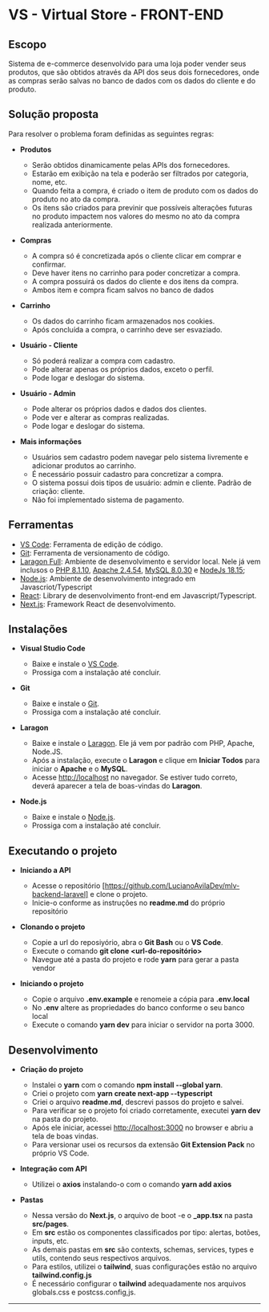 # VS - Virtual Store - FRONT-END

## Escopo

Sistema de e-commerce desenvolvido para uma loja poder vender seus produtos, que são obtidos através da API dos seus dois fornecedores, onde as compras serão salvas no banco de dados com os dados do cliente e do produto.

## Solução proposta

Para resolver o problema foram definidas as seguintes regras:

- **Produtos**
  - Serão obtidos dinamicamente pelas APIs dos fornecedores.
  - Estarão em exibição na tela e poderão ser filtrados por categoria, nome, etc.
  - Quando feita a compra, é criado o item de produto com os dados do produto no ato da compra.
  - Os itens são criados para previnir que possíveis alterações futuras no produto impactem nos valores do mesmo no ato da compra realizada anteriormente.
- **Compras**
  - A compra só é concretizada após o cliente clicar em comprar e confirmar.
  - Deve haver itens no carrinho para poder concretizar a compra.
  - A compra possuirá os dados do cliente e dos itens da compra.
  - Ambos item e compra ficam salvos no banco de dados
- **Carrinho**
  - Os dados do carrinho ficam armazenados nos cookies.
  - Após concluída a compra, o carrinho deve ser esvaziado.
- **Usuário - Cliente**

  - Só poderá realizar a compra com cadastro.
  - Pode alterar apenas os próprios dados, exceto o perfil.
  - Pode logar e deslogar do sistema.

- **Usuário - Admin**
  - Pode alterar os próprios dados e dados dos clientes.
  - Pode ver e alterar as compras realizadas.
  - Pode logar e deslogar do sistema.
- **Mais informações**
  - Usuários sem cadastro podem navegar pelo sistema livremente e adicionar produtos ao carrinho.
  - É necessário possuir cadastro para concretizar a compra.
  - O sistema possui dois tipos de usuário: admin e cliente. Padrão de criação: cliente.
  - Não foi implementado sistema de pagamento.

## Ferramentas

- [VS Code](https://code.visualstudio.com/download): Ferramenta de edição de código.
- [Git](https://git-scm.com/doc): Ferramenta de versionamento de código.
- [Laragon Full](https://laragon.org/download/index.html): Ambiente de desenvolvimento e servidor local. Nele já vem inclusos o [PHP 8.1.10](https://www.php.net/downloads.php), [Apache 2.4.54](https://httpd.apache.org/download.cgi), [MySQL 8.0.30](https://www.mysql.com/downloads/) e [NodeJs 18.15](https://nodejs.org/en/);
- [Node.js](https://nodejs.org/en): Ambiente de desenvolvimento integrado em Javascriot/Typescript
- [React](https://react.dev/): Library de desenvolvimento front-end em Javascript/Typescript.
- [Next.js](https://insomnia.rest/download): Framework React de desenvolvimento.

## Instalações

- **Visual Studio Code**

  - Baixe e instale o [VS Code](https://code.visualstudio.com/download/).
  - Prossiga com a instalação até concluir.

- **Git**

  - Baixe e instale o [Git](https://git-scm.com/doc).
  - Prossiga com a instalação até concluir.

- **Laragon**

  - Baixe e instale o [Laragon](https://laragon.org/). Ele já vem por padrão com PHP, Apache, Node.JS.
  - Após a instalação, execute o **Laragon** e clique em **Iniciar Todos** para iniciar o **Apache** e o **MySQL**.
  - Acesse <http://localhost> no navegador. Se estiver tudo correto, deverá aparecer a tela de boas-vindas do **Laragon**.

- **Node.js**

  - Baixe e instale o [Node.js](https://nodejs.org/en).
  - Prossiga com a instalação até concluir.

## Executando o projeto

- **Iniciando a API**

  - Acesse o repositório [https://github.com/LucianoAvilaDev/mlv-backend-laravel] e clone o projeto.
  - Inicie-o conforme as instruções no **readme.md** do próprio repositório

- **Clonando o projeto**

  - Copie a url do reposiyório, abra o **Git Bash** ou o **VS Code**.
  - Execute o comando **git clone <url-do-repositório>**
  - Navegue até a pasta do projeto e rode **yarn** para gerar a pasta vendor

- **Iniciando o projeto**

  - Copie o arquivo **.env.example** e renomeie a cópia para **.env.local**
  - No **.env** altere as propriedades do banco conforme o seu banco local
  - Execute o comando **yarn dev** para iniciar o servidor na porta 3000.

## Desenvolvimento

- **Criação do projeto**

  - Instalei o **yarn** com o comando **npm install --global yarn**.
  - Criei o projeto com **yarn create next-app --typescript**
  - Criei o arquivo **readme.md**, descrevi passos do projeto e salvei.
  - Para verificar se o projeto foi criado corretamente, executei **yarn dev** na pasta do projeto.
  - Após ele iniciar, acessei <http://localhost:3000> no browser e abriu a tela de boas vindas.
  - Para versionar usei os recursos da extensão **Git Extension Pack** no próprio VS Code.

- **Integração com API**

  - Utilizei o **axios** instalando-o com o comando **yarn add axios**

- **Pastas**

  - Nessa versão do **Next.js**, o arquivo de boot -e o **\_app.tsx** na pasta **src/pages**.
  - Em **src** estão os componentes classificados por tipo: alertas, botões, inputs, etc.
  - As demais pastas em **src** são contexts, schemas, services, types e utils, contendo seus respectivos arquivos.
  - Para estilos, utilizei o **tailwind**, suas configurações estão no arquivo **tailwind.config.js**
  - É necessário configurar o **tailwind** adequadamente nos arquivos globals.css e postcss.config,js.

---
